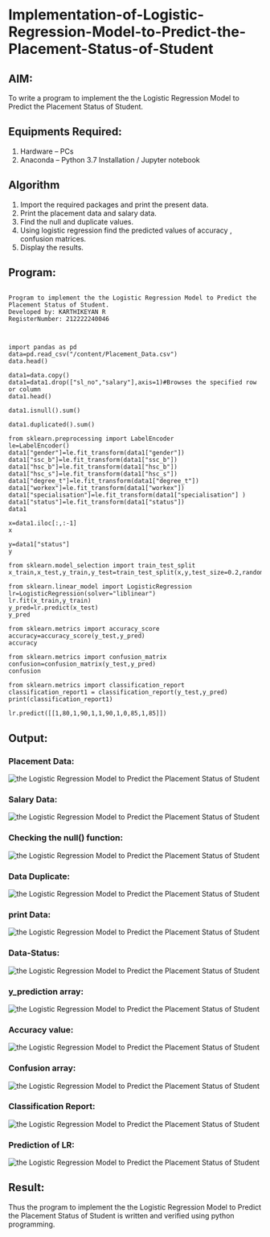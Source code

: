 # Implementation-of-Logistic-Regression-Model-to-Predict-the-Placement-Status-of-Student

## AIM:
To write a program to implement the the Logistic Regression Model to Predict the Placement Status of Student.

## Equipments Required:
1. Hardware – PCs
2. Anaconda – Python 3.7 Installation / Jupyter notebook

## Algorithm
1. Import the required packages and print the present data.
2. Print the placement data and salary data.
3. Find the null and duplicate values.
4. Using logistic regression find the predicted values of   accuracy , confusion matrices.
5. Display the results.
  


## Program:
```

Program to implement the the Logistic Regression Model to Predict the Placement Status of Student.
Developed by: KARTHIKEYAN R
RegisterNumber: 212222240046 



import pandas as pd
data=pd.read_csv("/content/Placement_Data.csv")
data.head()

data1=data.copy()
data1=data1.drop(["sl_no","salary"],axis=1)#Browses the specified row or column
data1.head()

data1.isnull().sum()

data1.duplicated().sum()

from sklearn.preprocessing import LabelEncoder
le=LabelEncoder()
data1["gender"]=le.fit_transform(data1["gender"])
data1["ssc_b"]=le.fit_transform(data1["ssc_b"])
data1["hsc_b"]=le.fit_transform(data1["hsc_b"])
data1["hsc_s"]=le.fit_transform(data1["hsc_s"])
data1["degree_t"]=le.fit_transform(data1["degree_t"])
data1["workex"]=le.fit_transform(data1["workex"])
data1["specialisation"]=le.fit_transform(data1["specialisation"] )     
data1["status"]=le.fit_transform(data1["status"])       
data1 

x=data1.iloc[:,:-1]
x

y=data1["status"]
y

from sklearn.model_selection import train_test_split
x_train,x_test,y_train,y_test=train_test_split(x,y,test_size=0.2,random_state=0)

from sklearn.linear_model import LogisticRegression
lr=LogisticRegression(solver="liblinear")
lr.fit(x_train,y_train)
y_pred=lr.predict(x_test)
y_pred

from sklearn.metrics import accuracy_score
accuracy=accuracy_score(y_test,y_pred)
accuracy

from sklearn.metrics import confusion_matrix
confusion=confusion_matrix(y_test,y_pred)
confusion

from sklearn.metrics import classification_report
classification_report1 = classification_report(y_test,y_pred)
print(classification_report1)

lr.predict([[1,80,1,90,1,1,90,1,0,85,1,85]])
```

## Output:

### Placement Data:
![the Logistic Regression Model to Predict the Placement Status of Student](ml401.png)

### Salary Data:
![the Logistic Regression Model to Predict the Placement Status of Student](ml402.png)

### Checking the null() function:
![the Logistic Regression Model to Predict the Placement Status of Student](ml403.png)

### Data Duplicate: 
![the Logistic Regression Model to Predict the Placement Status of Student](ml404.png)

### print Data:
![the Logistic Regression Model to Predict the Placement Status of Student](ml405.png)

### Data-Status:
![the Logistic Regression Model to Predict the Placement Status of Student](ml406.png)

### y_prediction  array:
![the Logistic Regression Model to Predict the Placement Status of Student](ml407.png)

### Accuracy value:
![the Logistic Regression Model to Predict the Placement Status of Student](ml408.png)

### Confusion array:
![the Logistic Regression Model to Predict the Placement Status of Student](ml409.png)

### Classification Report:
![the Logistic Regression Model to Predict the Placement Status of Student](ml410.png)

### Prediction of LR:
![the Logistic Regression Model to Predict the Placement Status of Student](ml411.png)

## Result:
Thus the program to implement the the Logistic Regression Model to Predict the Placement Status of Student is written and verified using python programming.
